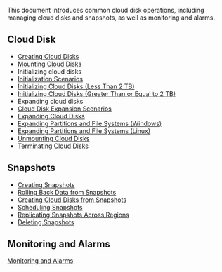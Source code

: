 This document introduces common cloud disk operations, including managing cloud disks and snapshots, as well as monitoring and alarms. 
## Cloud Disk
- [Creating Cloud Disks](https://intl.cloud.tencent.com/document/product/362/5744)
- [Mounting Cloud Disks](https://intl.cloud.tencent.com/document/product/362/5745)
- Initializing cloud disks
 - [Initialization Scenarios](https://intl.cloud.tencent.com/document/product/362/31596)
 - [Initializing Cloud Disks (Less Than 2 TB)](https://intl.cloud.tencent.com/document/product/362/6734)
 - [Initializing Cloud Disks (Greater Than or Equal to 2 TB)](https://intl.cloud.tencent.com/document/product/362/6735)
- Expanding cloud disks
 - [Cloud Disk Expansion Scenarios](https://intl.cloud.tencent.com/document/product/362/31600)
 - [Expanding Cloud Disks](https://intl.cloud.tencent.com/document/product/362/5747)
 - [Expanding Partitions and File Systems (Windows)](https://intl.cloud.tencent.com/document/product/362/31601)
 - [Expanding Partitions and File Systems (Linux)](https://intl.cloud.tencent.com/document/product/362/6738)
- [Unmounting Cloud Disks](https://intl.cloud.tencent.com/document/product/362/32400)
- [Terminating Cloud Disks](https://intl.cloud.tencent.com/document/product/362/5752)

## Snapshots
- [Creating Snapshots](https://intl.cloud.tencent.com/document/product/362/5755)
- [Rolling Back Data from Snapshots](https://intl.cloud.tencent.com/document/product/362/5756)
- [Creating Cloud Disks from Snapshots](https://intl.cloud.tencent.com/document/product/362/5757)
- [Scheduling Snapshots](https://intl.cloud.tencent.com/document/product/362/31622)
- [Replicating Snapshots Across Regions](https://intl.cloud.tencent.com/document/product/362/31623)
- [Deleting Snapshots](https://intl.cloud.tencent.com/document/product/362/5758)

## Monitoring and Alarms
[Monitoring and Alarms](https://intl.cloud.tencent.com/document/product/362/6742)

